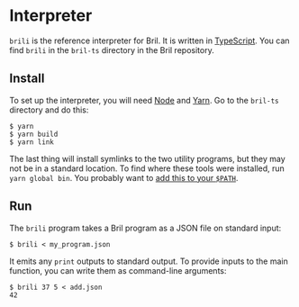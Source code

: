 Interpreter
===========

`brili` is the reference interpreter for Bril.
It is written in [TypeScript][].
You can find `brili` in the `bril-ts` directory in the Bril repository.

Install
-------

To set up the interpreter, you will need [Node][] and [Yarn][].
Go to the `bril-ts` directory and do this:

    $ yarn
    $ yarn build
    $ yarn link

The last thing will install symlinks to the two utility programs, but they may not be in a standard location.
To find where these tools were installed, run `yarn global bin`.
You probably want to [add this to your `$PATH`][path].

[node]: https://nodejs.org/en/
[yarn]: https://yarnpkg.com/en/
[path]: https://unix.stackexchange.com/a/26059/61192
[typescript]: https://www.typescriptlang.org

Run
---

The `brili` program takes a Bril program as a JSON file on standard input:

    $ brili < my_program.json

It emits any `print` outputs to standard output.
To provide inputs to the main function, you can write them as command-line arguments:

    $ brili 37 5 < add.json
    42

